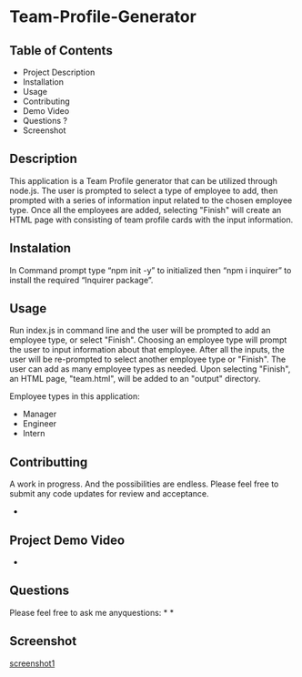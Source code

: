 # Team-Profile-Generator 
## Table of Contents 

* Project Description
* Installation
* Usage
* Contributing 
* Demo Video
* Questions ?
* Screenshot

## Description
This application is a Team Profile generator that can be utilized through node.js. The user is prompted to select a type of employee to add, then prompted with a series of information input related to the chosen employee type. Once all the employees are added, selecting "Finish" will create an HTML page with consisting of team profile cards with the input information.

## Instalation

In Command prompt type “npm init -y” to initialized then “npm i inquirer” to install the required “Inquirer package”.

## Usage 

Run index.js in command line and the user will be prompted to add an employee type, or select "Finish". Choosing an employee type will prompt the user to input information about that employee. After all the inputs, the user will be re-prompted to select another employee type or "Finish". The user can add as many employee types as needed. Upon selecting "Finish", an HTML page, "team.html", will be added to an "output" directory.

Employee types in this application:

* Manager
* Engineer
* Intern

## Contributting
A work in progress. And the possibilities are endless.
Please feel free to submit any code updates for review and acceptance.

* 

## Project Demo Video

* 

## Questions

Please feel free to ask me anyquestions:
* 
* 

## Screenshot
[screenshot1](image.png)




